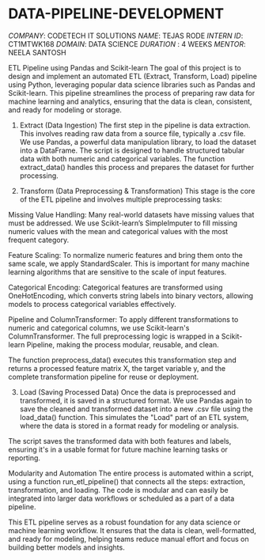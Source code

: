 # DATA-PIPELINE-DEVELOPMENT
*COMPANY*: CODETECH IT SOLUTIONS
*NAME*: TEJAS RODE
*INTERN ID*: CT1MTWK168
*DOMAIN*: DATA SCIENCE
*DURATION* : 4 WEEKS
*MENTOR*: NEELA SANTOSH

ETL Pipeline using Pandas and Scikit-learn
The goal of this project is to design and implement an automated ETL (Extract, Transform, Load) pipeline using Python, leveraging popular data science libraries such as Pandas and Scikit-learn. This pipeline streamlines the process of preparing raw data for machine learning and analytics, ensuring that the data is clean, consistent, and ready for modeling or storage.

1. Extract (Data Ingestion)
The first step in the pipeline is data extraction. This involves reading raw data from a source file, typically a .csv file. We use Pandas, a powerful data manipulation library, to load the dataset into a DataFrame. The script is designed to handle structured tabular data with both numeric and categorical variables. The function extract_data() handles this process and prepares the dataset for further processing.

2. Transform (Data Preprocessing & Transformation)
This stage is the core of the ETL pipeline and involves multiple preprocessing tasks:

Missing Value Handling: Many real-world datasets have missing values that must be addressed. We use Scikit-learn’s SimpleImputer to fill missing numeric values with the mean and categorical values with the most frequent category.

Feature Scaling: To normalize numeric features and bring them onto the same scale, we apply StandardScaler. This is important for many machine learning algorithms that are sensitive to the scale of input features.

Categorical Encoding: Categorical features are transformed using OneHotEncoding, which converts string labels into binary vectors, allowing models to process categorical variables effectively.

Pipeline and ColumnTransformer: To apply different transformations to numeric and categorical columns, we use Scikit-learn's ColumnTransformer. The full preprocessing logic is wrapped in a Scikit-learn Pipeline, making the process modular, reusable, and clean.

The function preprocess_data() executes this transformation step and returns a processed feature matrix X, the target variable y, and the complete transformation pipeline for reuse or deployment.

3. Load (Saving Processed Data)
Once the data is preprocessed and transformed, it is saved in a structured format. We use Pandas again to save the cleaned and transformed dataset into a new .csv file using the load_data() function. This simulates the "Load" part of an ETL system, where the data is stored in a format ready for modeling or analysis.

The script saves the transformed data with both features and labels, ensuring it's in a usable format for future machine learning tasks or reporting.

Modularity and Automation
The entire process is automated within a script, using a function run_etl_pipeline() that connects all the steps: extraction, transformation, and loading. The code is modular and can easily be integrated into larger data workflows or scheduled as a part of a data pipeline.

This ETL pipeline serves as a robust foundation for any data science or machine learning workflow. It ensures that the data is clean, well-formatted, and ready for modeling, helping teams reduce manual effort and focus on building better models and insights.

